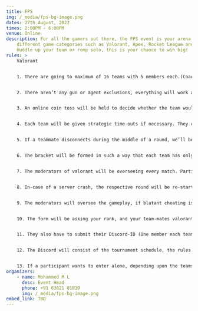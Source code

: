 ```yaml
---
title: FPS
img: /_media/fps-bg-image.png
dates: 27th August, 2022
times: 2:00PM - 6:00PM
venue: Online
description: For all the gamers out there, the FPS event is your arena with
    different game categories such as Valorant, Apex, Rocket League and Minecraft.
    Huddle up your team or romp solo, this is your chance to win big!
rules: >
    Valorant


    1. There are going to maximum of 16 teams with 5 members each.(Coaches are allowed - 1)


    2. There aren’t any gun or agent exclusions, everything will work as a normal competitive game.


    3. An online coin toss will be held to decide whether the team would like to attack/defend first or eliminate a map.


    4. Each team will be given strategic time-outs if necessary. They can only be availed at the start of a round (During the buy-phase). The time-outs can be availed once during attacking and defending.


    5. If a teammate disconnects during the middle of a round, we’ll be giving a technical time-out during the next round’s buy phase. This also can be availed only twice.


    6. The bracket will be formed in such a way that each team has only one-shot, and there will be no losers bracket.


    7. The moderators of valorant will be overseeing every match. Participants will be disqualified if hate speech, religious, racist terms are used in game chat.


    8. In-case of a server crash, the respective round will be re-started.


    9. The moderators will oversee the gameplay, if blatant cheating is observed, or there is proof. Depending upon the severity of the situation the cheating player will be banned from the tournament or the team will instantly be disqualified.


    10. The form will be asking your rank, and your team-mates valorant ID. Only the team’s IGL has to submit the form, and write the other team-mates RIOT-ID. They must not change it during the tournament.


    11. They also have to submit their Discord-ID (One member each team is enough which will be IGL).


    12. The Discord will consist of the tournament schedule, the rules. There will be multiple channels and VC’s, teams can scrim if they wish to before the tournament.


    13. If a participant wants to enter alone, depending upon the teams, we’ll be putting you in a random team to fill it out.
organizers:
    - name: Mohammed M L
      desc: Event Head
      phone: +91 63621 01810
      img: /_media/fps-bg-image.png
embed_link: TBD
---
```

